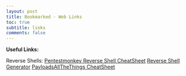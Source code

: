 ```yaml
---
layout: post
title: Bookmarked - Web Links
toc: true
subtitle: links
comments: false
---
```


<b>Useful Links:</b> <br>

Reverse Shells:
<a href="https://pentestmonkey.net/cheat-sheet/shells/reverse-shell-cheat-sheet">Pentestmonkey Reverse Shell CheatSheet</a>
<a href="https://www.revshells.com"> Reverse Shell Generator</a>
<a href="https://github.com/swisskyrepo/PayloadsAllTheThings/blob/master/Methodology%20and%20Resources/Reverse%20Shell%20Cheatsheet.md">PayloadsAllTheThings CheatSheet</a>


